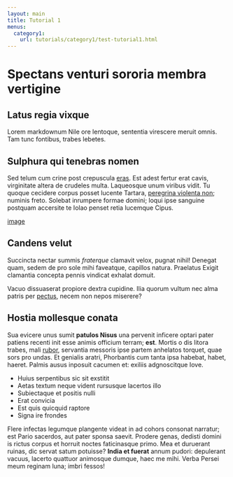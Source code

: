 ```yaml
---
layout: main
title: Tutorial 1
menus:
  category1:
    url: tutorials/category1/test-tutorial1.html
---
```

# Spectans venturi sororia membra vertigine

## Latus regia vixque

Lorem markdownum Nile ore lentoque, sententia virescere meruit omnis. Tam tunc
fontibus, trabes lebetes.

## Sulphura qui tenebras nomen

Sed telum cum crine post crepuscula [eras](http://secretasquehostem.io/velut).
Est adest fertur erat cavis, virginitate altera de crudeles multa. Laqueosque
unum viribus vidit. Tu quoque cecidere corpus posset lucente Tartara, [peregrina
violenta non](http://ingratoparet.com/coniuge); numinis freto. Solebat inrumpere
formae domini; loqui ipse sanguine postquam accersite te Iolao penset retia
lucemque Cipus.


[image](/assets/images/Screenshot1_1.png)

## Candens velut

Succincta nectar summis *fraterque* clamavit velox, pugnat nihil! Denegat quam,
sedem de pro sole mihi faveatque, capillos natura. Praelatus Exigit clamantia
concepta pennis vindicat exhalat domuit.

Vacuo dissuaserat propiore dextra cupidine. Ilia quorum vultum nec alma patris
per [pectus](http://dixit.com/), necem non nepos miserere?

## Hostia mollesque conata

Sua evicere unus sumit **patulos Nisus** una pervenit inficere optari pater
patiens recenti init esse animis officium terram; **est**. Mortis o dis litora
trabes, mali [rubor](http://secus-raptore.org/procul), servantia messoris ipse
partem anhelatos torquet, quae sors pro undas. Et genialis aratri, Phorbantis
cum tanta ipsa habebat, habet, haeret. Palmis ausus inposuit cacumen et: exiliis
adgnoscitque Iove.

- Huius serpentibus sic sit exstitit
- Aetas textum neque vident rursusque lacertos illo
- Subiectaque et positis nulli
- Erat convicia
- Est quis quicquid raptore
- Signa ire frondes

Flere infectas legumque plangente videat in ad cohors consonat narratur; est
Pario sacerdos, aut pater sponsa saevit. Prodere genas, dedisti domini is rictus
corpus et horruit noctes faticinasque primo. Mea et duruerant ruinas, dic servat
satum potuisse? **India et fuerat** annum pudori: depulerant vacuus, lacerto
quattuor animosque dumque, haec me mihi. Verba Persei meum reginam luna; imbri
fessos!
